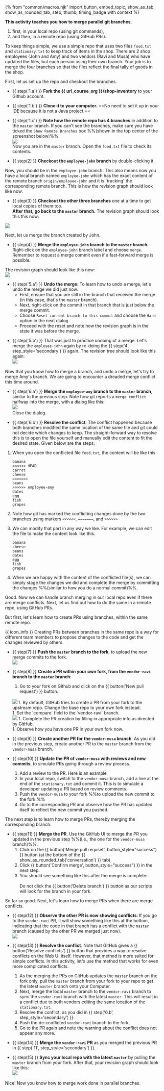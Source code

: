 {% from "common/macros.njk" import button, embed_topic, show_as_tab, show_as_rounded_tab, step, thumb, timing_badge with context %}

<box seamless type="success" icon=":fab-github:" add-class="lead" icon-size="2x">

**This activity teaches you how to merge parallel git branches**,
1. first, in your local repo (using git commands),
1. and then, in a remote repo (using GitHub PRs).

</box>

<box type="success" icon=":fas-map-signs:" icon-size="2x">

To keep things simple, we use a simple repo that uses two files `food.txt` and `stationary.txt` to keep track of items in the shop. There are 2 shop employees (John and Amy) and two vendors (Ravi and Musa) who have updated the files, but each person using their own branch. Your job is to merge the four branches so that the files reflect the final tally of goods in the shop.

First, let us set up the repo and checkout the branches.
</box>

* {{ step('1.a') }} **Fork the {{ url_course_org }}/shop-inventory** to your Github account.

* {{ step('1.b') }} **Clone it to your computer.** ==No need to set it up in your IDE because it is not a Java project.==

* {{ step('1.c') }} **Note how the remote repo has 4 branches** in addition to the `master` branch. If you can't see the branches, make sure you have ticked the `Show Remote Branches` box %%(shown in the top center of the screenshot below)%%.<br>
  <img src="images/after-cloning.png" /><br>
  Now you are in the `master` branch. Open the `food.txt` file to check its contents.

* {{ step(2) }} **Checkout the `employee-john` branch** by double-clicking it.

<div class="indented-level2">
<panel type="light" header=":fas-play-circle: See an animation of this step" minimized >
<p/>
<pic src="images/checkout-branch.gif"/>
</panel>

Now, you should be in the `employee-john` branch. This also means now you have a local branch named `employee-john` which has the exact content of the remote branch `origin/employee-john` and it is <tooltip content="i.e., git knows that this branch is meant to be a copy of the corresponding remote branch">'tracking' the corresponding remote branch</tooltip>. This is how the revision graph should look like now:
<br>
<pic src="images/after-checking-out-branch.png" width="682"/>
</div>

* {{ step(3) }} **Checkout the other three branches** one at a time to get local copies of them too.<br>
**After that, go back to the `master` branch.** The revision graph should look this this now:<br>
<img src="images/checkout-master-again.png" />

<box type="success" icon=":fas-map-signs:" icon-size="2x">

Next, let us merge the branch created by John.
</box>

* {{ step(4) }} **Merge the `employee-john` branch to the `master` branch**: Right-click on the `employee-john` branch label and choose `merge`. Remember to request a merge commit even if a fast-forward merge is possible.

<div class="indented-level2">

<panel type="light" header=":fas-play-circle: See an animation of this step" minimized >

<pic src="images/merging-branch-employee-john.gif" />
</panel>
<p/>
The revision graph should look like this now:<br>
<img src="images/after-merging-branch-employee-john.png" />
</div>

* {{ step('5.a') }} **Undo the merge**: To learn how to undo a merge, let's undo the merge we did just now.
  * First, ensure that you are still in the branch that received the merge (in this case, that's the `master` branch).
  * Next, right-click on the commit in that branch that is just below the merge commit.
  * Choose `Reset current branch to this commit` and choose the `Hard` option in the next dialog.
  * Proceed with the reset and note how the revision graph is in the state it was before the merge.


<panel type="light" header=":fas-play-circle: See an animation of this step" add-class="d-block pl-5" minimized >

<pic src="images/undo-merge.gif" />
</panel>
<p/>

* {{ step('5.b') }} That was just to practice undoing of a merge. Let's merge the `employee-john` again by re-doing the {{ step('4', step_style='secondary') }} again. The revision tree should look like this again:<br>
  <img src="images/after-merging-branch-employee-john.png" />

<box type="success" icon=":fas-map-signs:" icon-size="2x">

Now that you know how to merge a branch, and undo a merge, let's try to merge Amy's branch. We are going to encounter a dreaded merge conflict this time around.
</box>


* {{ step('6.a') }} **Merge the `employee-amy` branch to the `master` branch**, similar to the previous step. Note how git reports a `merge conflict` halfway into the merge, with a dialog like this:<br>
  <img src="images/merge-conflict-dialog.png" /><br>
  Close the dialog.

<span id="6b">

* {{ step('6.b') }} **Resolve the conflict**: The conflict happened because both branches modified the same location of the same file and git could not decide which changes to keep. The straight-forward way to resolve this is to open the file yourself and manually edit the content to fit the desired state. Given below are the steps:
<div class="indented-level2">

1. When you open the conflicted file `food.txt`, the content will be like this:
   ```
   banana
   <<<<<< HEAD
   carrot
   cheese
   =======
   beans
   >>>>>> employee-amy
   dates
   egg
   fish
   grapes

   ```

1. Note how git has marked the conflicting changes done by the two branches using markers `<<<<<<`, `=======`, and `>>>>>>`
1. We can modify that part in any way we like. For example, we can edit the file to make the content look like this.
   ```
   banana
   cheese
   beans
   dates
   egg
   fish
   grapes

   ```
1. When we are happy with the content of the conflicted file(s), we can simply stage the changes we did and complete the merge by committing the changes %%(similar to how you do a normal commit)%%.

<div class="indented-level2">

<panel type="light" header=":fas-play-circle: See an animation of this step" minimized >

<pic src="images/commit-after-deconflicting.gif" />
</panel>
<p/>
</div>

</div>
</span>

<box type="success" icon=":fas-map-signs:" icon-size="2x">

Good. Now we can handle branch merging in our local repo even if there are merge conflicts. Next, let us find out how to do the same in a remote repo, using GitHub PRs.

But first, let's learn how to create PRs using branches, within the same remote repo.

{{ icon_info }} Creating PRs between branches in the same repo is a way for different team members to propose changes to the code and get the changes reviewed by others.
</box>

* {{ step(7) }} **Push the `master` branch to the fork**, to upload the new merge commits to the fork.<br>
  <img src="images/push-master.png" />

* {{ step(8) }} **Create a PR within your own fork, from the `vendor-ravi` branch to the `master` branch**:
  1. Go to your fork on Github and click on the {{ button('New pull request') }} button.<br><br>
    <img src="images/new-pull-request.png" />
  1. By default, GitHub tries to create a PR from your fork to the upstream repo. Change the base repo to your own fork instead.<br>
     <pic src="images/choose-fork-as-base.png">
  1. Set the `compare` field to the `vendor-ravi` branch.<br>
     <img src="images/choose-vendor-ravi.png" />
  1. Complete the PR creation by filling in appropriate info as directed by GitHub.<br>
     <pic src="images/create-pr-for-vendor-ravi.png" class="border" />
  1. Observe how you have one PR in your own fork now.<br>
     <pic src="images/after-creating-pr-for-vendor-ravi.png" />

* {{ step(9) }} **Create another PR for the `vendor-musa` branch**. As you did in the previous step, create another PR to the `master` branch from the `vendor-musa` branch.

* {{ step(10) }} **Update the PR of `vendor-musa` with reviews and new commits**, to simulate PRs going through a review process.
  1. Add a review to the PR. Here is an example<br>
     <pic src="images/review-pr.png">
  1. In your local repo, switch to the `vendor-musa` branch, add a line at the end of the `stationary.txt` and commit it. This is to simulate a developer updating a PR based on review comments.<br>
     <pic src="images/add-commit-to-vendor-musa.png">
  1. Push the `vendor-musa` to your fork %%to upload the new commit to the fork.%%
  1. Go to the corresponding PR and observe how the PR has updated itself to reflect the new commit you pushed.

<box type="success" icon=":fas-map-signs:" icon-size="2x">

The next step is to learn how to merge PRs, thereby merging the corresponding branch.
</box>
<span id="11">

* {{ step(11) }} **Merge the PR**. Use the GitHub UI to merge the PR you updated in the previous step %%(i.e., the one for the `vendor-musa` branch)%%.
  1. Click on the {{ button('Merge pull requset', button_style="success") }} button (at the bottom of the {{ show_as_rounded_tab('conversation') }} tab)<br>
     <pic src="images/click-merge-button.png" />
  1. Click {{ button('Confirm merge', button_style="success") }} in the next step.<br>
     <pic src="images/confirm-merge.png" />
  1. You should see something like this after the merge is complete:<br>
     <pic src="images/pr-merged.png" /><br>
     Do not click the {{ button('Delete branch') }} button as our scripts will look for the branch in your fork.
</span>

<box type="success" icon=":fas-map-signs:" icon-size="2x">

So far so good. Next, let's learn how to merge PRs when there are merge conflicts.
</box>

* {{ step(12) }} **Observe the other PR is now showing conflicts**: If you go to the `vendor-ravi` PR, it will show something like this at the bottom, indicating that the code in that branch has a conflict with the `master` branch (caused by the other PR we merged just now).<br>
  <img src="images/pr-shows-conflict.png">

* {{ step(13) }} **Resolve the conflict**. Note that GitHub gives a {{ button('Resolve conflicts') }} button that provides a way to resolve conflicts on the Web UI itself. However, that method is more suited for simple conflicts. In this activity, let's use the method that works for even more complicated conflicts.
  1. As the merging the PRs on GitHub updates the `master` branch on the fork only, pull the `master` branch from your fork to your repo to get the latest `master` branch onto your Computer.
  1. Next, merge the local `master` branch to the `vendor-ravi` branch to _sync_ the `vendor-ravi` branch with the latest `master`. This will result in a conflict due to both vendors editing the same location of the `stationary.txt`.
  1. Resolve the conflict, <trigger trigger="click" for="modal:w6activity-6.b">as you did in {{ step('6.b', step_style='secondary') }}</trigger>.
  1. Push the de-conflicted `vendor-ravi` branch to the fork.
  1. Go to the PR again and note the warning about the conflict does not appear any more.

<modal large header="Step 6.b (for reference)" id="modal:w6activity-6.b">
  <include src="activity-fragment.md#6b"/>
</modal>

* {{ step(14) }} **Merge the `vendor-ravi` PR** as you merged the previous PR in {{ step('11', step_style='secondary') }}.

<panel header="Step 11 (for reference)" add-class="d-block ml-5" minimized>
<include src="activity-fragment.md#11" />
</panel>
<p/>

* {{ step(15) }} **Sync your local repo with the latest `master`** by pulling the `master` branch from your fork. After that, your revision graph should look like this:<br>
  <img src="images/after-pulling-updated-master.png">

<box type="success" icon=":fas-map-signs:" icon-size="2x">

Nice! Now you know how to merge work done in parallel branches.
</box>
